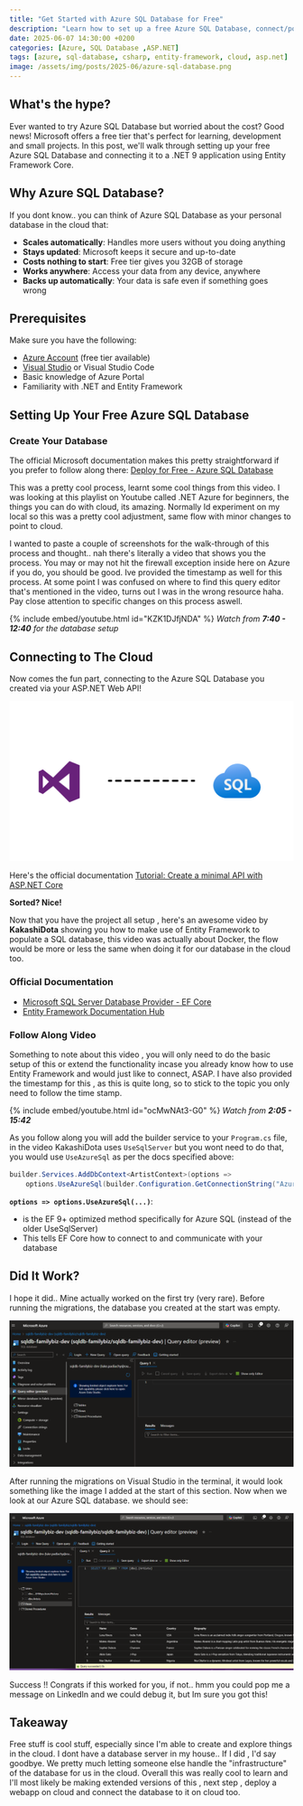 ```yaml
---
title: "Get Started with Azure SQL Database for Free"
description: "Learn how to set up a free Azure SQL Database, connect/populate it with your ASP.NET Web API using Entity Framework Core and optimize for cloud deployment"
date: 2025-06-07 14:30:00 +0200
categories: [Azure, SQL Database ,ASP.NET]
tags: [azure, sql-database, csharp, entity-framework, cloud, asp.net]
image: /assets/img/posts/2025-06/azure-sql-database.png
---
```


## **What's the hype?**
Ever wanted to try Azure SQL Database but worried about the cost? Good news! Microsoft offers a free tier that's perfect for learning, development and small projects. In this post, we'll walk through setting up your free Azure SQL Database and connecting it to a .NET 9 application using Entity Framework Core.

## **Why Azure SQL Database?**
If you dont know.. you can think of Azure SQL Database as your personal database in the cloud that:
- **Scales automatically**: Handles more users without you doing anything
- **Stays updated**: Microsoft keeps it secure and up-to-date
- **Costs nothing to start**: Free tier gives you 32GB of storage
- **Works anywhere**: Access your data from any device, anywhere
- **Backs up automatically**: Your data is safe even if something goes wrong

## **Prerequisites**
Make sure you have the following:
- [Azure Account](https://portal.azure.com/) (free tier available)
- [Visual Studio](https://visualstudio.microsoft.com/) or Visual Studio Code
- Basic knowledge of Azure Portal
- Familiarity with .NET and Entity Framework

## **Setting Up Your Free Azure SQL Database**

### **Create Your Database**
The official Microsoft documentation makes this pretty straightforward if you prefer to follow along there: [Deploy for Free - Azure SQL Database](https://learn.microsoft.com/en-us/azure/azure-sql/database/free-offer?view=azuresql)

This was a pretty cool process, learnt some cool things from this video. I was looking at this playlist on Youtube called .NET Azure for beginners, the things you can do with cloud, its amazing. Normally Id experiment on my local so this was a pretty cool adjustment, same flow with minor changes to point to cloud. 

I wanted to paste a couple of screenshots for the walk-through of this process and thought.. nah there's literally a video that shows you the process. You may or may not hit the firewall exception inside here on Azure if you do, you should be good. Ive provided the timestamp as well for this process. At some point I was confused on where to find this query editor that's mentioned in the video, turns out I was in the wrong resource haha. Pay close attention to specific changes on this process aswell.

{% include embed/youtube.html id="KZK1DJfjNDA" %}
*Watch from **7:40 - 12:40** for the database setup*

## **Connecting to The Cloud**
Now comes the fun part, connecting to the Azure SQL Database you created via your ASP.NET Web API!

![Mission Completed](/assets/img/posts/2025-06/connect-the-dots.png)

Here's the official documentation [Tutorial: Create a minimal API with ASP.NET Core](https://learn.microsoft.com/en-us/aspnet/core/tutorials/min-web-api?view=aspnetcore-9.0&tabs=visual-studio) 

**Sorted? Nice!**

Now that you have the project all setup , here's an awesome video by **KakashiDota** showing you how to make use of Entity Framework to populate a SQL database, this video was actually about Docker, the flow would be more or less the same when doing it for our database in the cloud too.

### **Official Documentation**
- [Microsoft SQL Server Database Provider - EF Core](https://learn.microsoft.com/en-us/ef/core/providers/sql-server/?tabs=dotnet-core-cli)
- [Entity Framework Documentation Hub](https://learn.microsoft.com/en-us/ef/)

### **Follow Along Video**
Something to note about this video , you will only need to do the basic setup of this or extend the functionality incase you already know how to use Entity Framework and would just like to connect, ASAP. I have also provided the timestamp for this , as this is quite long, so to stick to the topic you only need to follow the time stamp.

{% include embed/youtube.html id="ocMwNAt3-G0" %}
*Watch from **2:05 - 15:42***

As you follow along you will add the builder service to your `Program.cs` file, in the video KakashiDota uses `UseSqlServer` but you wont need to do that, you would use `UseAzureSql` as per the docs specified above:

```csharp
builder.Services.AddDbContext<ArtistContext>(options => 
    options.UseAzureSql(builder.Configuration.GetConnectionString("AzureSqlConnectionString")));
```

**`options => options.UseAzureSql(...)`**: 
- is the EF 9+ optimized method specifically for Azure SQL (instead of the older UseSqlServer)
- This tells EF Core how to connect to and communicate with your database


## **Did It Work?**
I hope it did.. Mine actually worked on the first try (very rare). Before running the migrations, the database you created at the start was empty.

![Empty Database](/assets/img/posts/2025-06/empty-azure-sql-database.png)

After running the migrations on Visual Studio in the terminal, it would look something like the image I added at the start of this section. Now when we look at our Azure SQL database. we should see:

![Populated Database](/assets/img/posts/2025-06/populated-database.png)

Success !! Congrats if this worked for you, if not.. hmm you could pop me a message on LinkedIn and we could debug it, but Im sure you got this!

## **Takeaway**
Free stuff is cool stuff, especially since I'm able to create and explore things in the cloud. I dont have a database server in my house.. If I did , I'd say goodbye. We pretty much letting someone else handle the "infrastructure" of the database for us in the cloud. Overall this was really cool to learn and I'll most likely be making extended versions of this , next step , deploy a webapp on cloud and connect the database to it on cloud too. 





